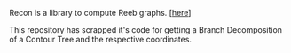 Recon is a library to compute Reeb graphs. [[here](https://github.com/harishd10/recon/)]

This repository has scrapped it's code for getting a Branch Decomposition of a Contour Tree and the respective coordinates.
